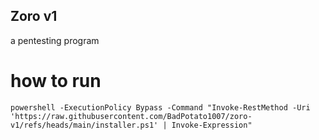 ## Zoro v1
a pentesting program

# how to run
```powershell -ExecutionPolicy Bypass -Command "Invoke-RestMethod -Uri 'https://raw.githubusercontent.com/BadPotato1007/zoro-v1/refs/heads/main/installer.ps1' | Invoke-Expression"```
